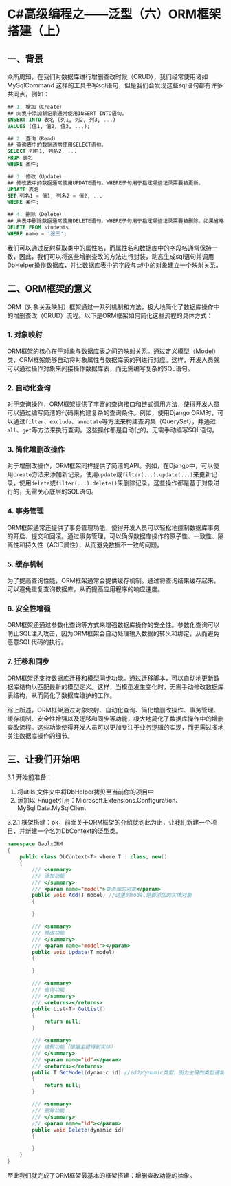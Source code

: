 # C#高级编程之——泛型（六）ORM框架搭建（上）

## 一、背景

众所周知，在我们对数据库进行增删查改时候（CRUD），我们经常使用诸如 MySqlCommand 这样的工具书写sql语句，但是我们会发现这些sql语句都有许多共同点，例如：

```sql
## 1. 增加（Create）
## 向表中添加新记录通常使用INSERT INTO语句。
INSERT INTO 表名 (列1, 列2, 列3, ...)  
VALUES (值1, 值2, 值3, ...);

## 2. 查询（Read）
## 查询表中的数据通常使用SELECT语句。
SELECT 列名1, 列名2, ...  
FROM 表名  
WHERE 条件;

## 3. 修改（Update）
## 修改表中的数据通常使用UPDATE语句。WHERE子句用于指定哪些记录需要被更新。
UPDATE 表名  
SET 列名1 = 值1, 列名2 = 值2, ...  
WHERE 条件;

## 4. 删除（Delete）
## 从表中删除数据通常使用DELETE语句。WHERE子句用于指定哪些记录需要被删除。如果省略WHERE子句，则会删除表中的所有记录。
DELETE FROM students  
WHERE name = '张三';

```

我们可以通过反射获取类中的属性名，而属性名和数据库中的字段名通常保持一致，因此，我们可以将这些增删查改的方法进行封装，动态生成sql语句并调用DbHelper操作数据库，并让数据库表中的字段与c#中的对象建立一个映射关系。

## 二、ORM框架的意义

ORM（对象关系映射）框架通过一系列机制和方法，极大地简化了数据库操作中的增删查改（CRUD）流程。以下是ORM框架如何简化这些流程的具体方式：

### 1. 对象映射

ORM框架的核心在于对象与数据库表之间的映射关系。通过定义模型（Model）类，ORM框架能够自动将对象属性与数据库表的列进行对应。这样，开发人员就可以通过操作对象来间接操作数据库表，而无需编写复杂的SQL语句。

### 2. 自动化查询

对于查询操作，ORM框架提供了丰富的查询接口和链式调用方法，使得开发人员可以通过编写简洁的代码来构建复杂的查询条件。例如，使用Django ORM时，可以通过`filter`、`exclude`、`annotate`等方法来构建查询集（QuerySet），并通过`all`、`get`等方法来执行查询。这些操作都是自动化的，无需手动编写SQL语句。

### 3. 简化增删改操作

对于增删改操作，ORM框架同样提供了简洁的API。例如，在Django中，可以使用`create`方法来添加新记录，使用`update`或`filter(...).update(...)`来更新记录，使用`delete`或`filter(...).delete()`来删除记录。这些操作都是基于对象进行的，无需关心底层的SQL语句。

### 4. 事务管理

ORM框架通常还提供了事务管理功能，使得开发人员可以轻松地控制数据库事务的开启、提交和回滚。通过事务管理，可以确保数据库操作的原子性、一致性、隔离性和持久性（ACID属性），从而避免数据不一致的问题。

### 5. 缓存机制

为了提高查询性能，ORM框架通常会提供缓存机制。通过将查询结果缓存起来，可以避免重复查询数据库，从而提高应用程序的响应速度。

### 6. 安全性增强

ORM框架还通过参数化查询等方式来增强数据库操作的安全性。参数化查询可以防止SQL注入攻击，因为ORM框架会自动处理输入数据的转义和绑定，从而避免恶意SQL代码的执行。

### 7. 迁移和同步

ORM框架还支持数据库迁移和模型同步功能。通过迁移脚本，可以自动地更新数据库结构以匹配最新的模型定义。这样，当模型发生变化时，无需手动修改数据库表结构，从而简化了数据库维护的工作。

综上所述，ORM框架通过对象映射、自动化查询、简化增删改操作、事务管理、缓存机制、安全性增强以及迁移和同步等功能，极大地简化了数据库操作中的增删查改流程。这些功能使得开发人员可以更加专注于业务逻辑的实现，而无需过多地关注数据库操作的细节。

## 三、让我们开始吧

3.1 开始前准备：

1. 将utils 文件夹中将DbHelper拷贝至当前你的项目中
2. 添加以下nuget引用：Microsoft.Extensions.Configuration、MySql.Data.MySqlClient

3.2.1 框架搭建：ok，前面关于ORM框架的介绍就到此为止，让我们新建一个项目，并新建一个名为DbContext的泛型类。

```csharp
namespace GaolxORM
{
    public class DbContext<T> where T : class, new()
    {
        /// <summary>
        /// 添加功能
        /// </summary>
        /// <param name="model">要添加的对象</param>
        public void Add(T model) //这里的model是要添加的实体对象
        {

        }

        /// <summary>
        /// 修改功能
        /// </summary>
        /// <param name="model"></param>
        public void Update(T model)
        {

        }

        /// <summary>
        /// 查询功能
        /// </summary>
        /// <returns></returns>
        public List<T> GetList()
        {
            return null;
        }

        /// <summary>
        /// 编辑功能（根据主键得到实体）
        /// </summary>
        /// <param name="id"></param>
        /// <returns></returns>
        public T GetModel(dynamic id) //id为dynamic类型，因为主键的类型通常是不确定的（例如可能是int,也有可能是string,long）
        {
            return null;
        }

        /// <summary>
        /// 删除功能
        /// </summary>
        /// <param name="id"></param>
        public void Delete(dynamic id)
        {

        }
    }
}
```

至此我们就完成了ORM框架最基本的框架搭建：增删查改功能的抽象。
